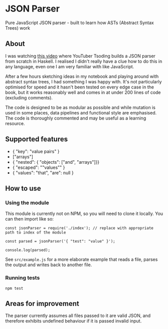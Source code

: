 # JSON Parser

Pure JavaScript JSON parser - built to learn how ASTs (Abstract Syntax Trees) work

## About

I was watching [this video](https://www.youtube.com/watch?v=N9RUqGYuGfw) where YouTuber Tsoding builds a JSON parser from scratch in Haskell. I realised I didn't really have a clue how to do this in any language, even one I am very familiar with like JavaScript.

After a few hours sketching ideas in my notebook and playing around with abstract syntax trees, I had something I was happy with. It's not particularly optimised for speed and it hasn't been tested on every edge case in the book, but it works reasonably well and comes in at under 200 lines of code (excluding comments).

The code is designed to be as modular as possible and while mutation is used in some places, data pipelines and functional style are emphasised. The code is thoroughly commented and may be useful as a learning resource.

## Supported features

- { "key": "value pairs" }
- ["arrays"]
- { "nested": { "objects": ["and", "arrays"]}}
- { "escaped": "\"values\"" }
- { "values": "that", "are": null }

## How to use

### Using the module

This module is currently not on NPM, so you will need to clone it locally. You can then import like so:

```
const jsonParser = require('./index'); // replace with appropriate path to index of the module

const parsed = jsonParser('{ "test": "value" }');

console.log(parsed);
```

See `src/example.js` for a more elaborate example that reads a file, parses the output and writes back to another file.

### Running tests

`npm test`

## Areas for improvement

The parser currently assumes all files passed to it are valid JSON, and therefore exhibits undefined behaviour if it is passed invalid input.
